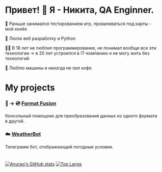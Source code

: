 # Привет! 👋  Я - Никита, QA Enginner.

<p>🐞 Раньше занимался тестированием игр, проваливаться под карты - мой конёк</p>
<p>🐍 Люлю веб разработку и Python</p>
<p>🧑‍💻 В 18 лет не люблил программирование, не понимал вообще все эти технологии -> в 20 лет устроился в IT-компанию и не могу жить без технологий</p>
<p>🚗 Люблю машины и никогда не пил кофе</p>

# My projects
### 📼 -> 💿 [Format Fusion](https://github.com/Nottezz/format-fusion-cli)
Консольный помощник для преобразования данных из одного формата в другой.

### ☁️ [WeatherBot](https://github.com/Nottezz/WeatherBot)
Телеграмм бот, отображающий погодные условия.

#
[![Anurag's GitHub stats](https://github-readme-stats.vercel.app/api?username=Nottezz)](https://github.com/Nottezz/github-readme-stats)
[![Top Langs](https://github-readme-stats.vercel.app/api/top-langs/?username=Nottezz&layout=compact)](https://github.com/Nottezz/github-readme-stats)
